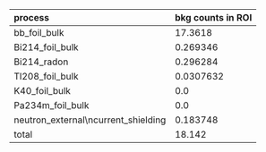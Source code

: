 | **process**                           | **bkg counts in ROI** |
|:--------------------------------------|:----------------------|
| bb\_foil\_bulk                        | 17.3618               |
| Bi214\_foil\_bulk                     | 0.269346              |
| Bi214\_radon                          | 0.296284              |
| Tl208\_foil\_bulk                     | 0.0307632             |
| K40\_foil\_bulk                       | 0.0                   |
| Pa234m\_foil\_bulk                    | 0.0                   |
| neutron\_external\ncurrent\_shielding | 0.183748              |
| total                                 | 18.142                |
